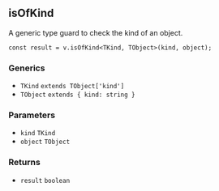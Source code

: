 isOfKind
--------

A generic type guard to check the kind of an object.

    const result = v.isOfKind<TKind, TObject>(kind, object);
    

### Generics

*   `TKind` `extends TObject['kind']`
*   `TObject` `extends { kind: string }`

### Parameters

*   `kind` `TKind`
*   `object` `TObject`

### Returns

*   `result` `boolean`